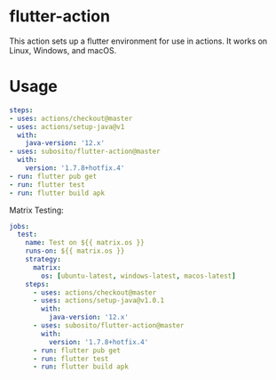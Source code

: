 # flutter-action

This action sets up a flutter environment for use in actions. It works on Linux, Windows, and macOS.

# Usage

```yaml
steps:
- uses: actions/checkout@master
- uses: actions/setup-java@v1
  with:
    java-version: '12.x'
- uses: subosito/flutter-action@master
  with:
    version: '1.7.8+hotfix.4'
- run: flutter pub get
- run: flutter test
- run: flutter build apk
```

Matrix Testing:

```yaml
jobs:
  test:
    name: Test on ${{ matrix.os }}
    runs-on: ${{ matrix.os }}
    strategy:
      matrix:
        os: [ubuntu-latest, windows-latest, macos-latest]
    steps:
      - uses: actions/checkout@master
      - uses: actions/setup-java@v1.0.1
        with:
          java-version: '12.x'
      - uses: subosito/flutter-action@master
        with:
          version: '1.7.8+hotfix.4'
      - run: flutter pub get
      - run: flutter test
      - run: flutter build apk
```

